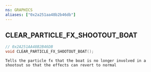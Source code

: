 ```yaml
---
ns: GRAPHICS
aliases: ["0x2a251aa48b2b46db"]
---
```

## CLEAR_PARTICLE_FX_SHOOTOUT_BOAT

```c
// 0x2A251AA48B2B46DB
void CLEAR_PARTICLE_FX_SHOOTOUT_BOAT();
```

```
Tells the particle fx that the boat is no longer involved in a shootout so that the effects can revert to normal
```
